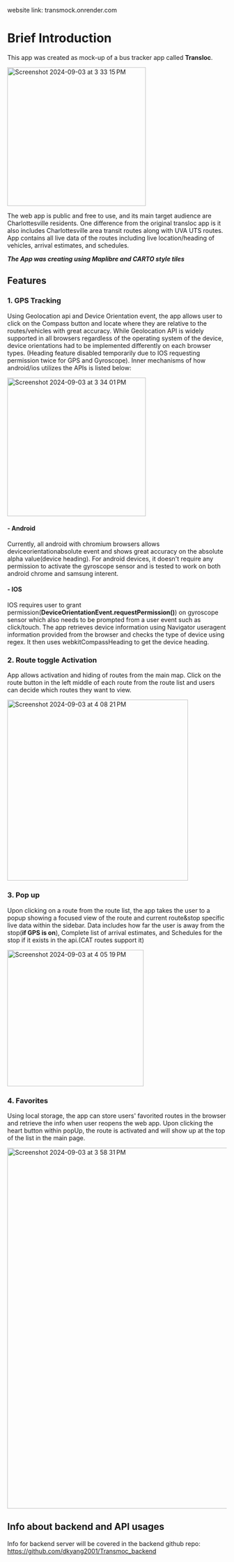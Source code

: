 website link: transmock.onrender.com
# Brief Introduction

This app was created as mock-up of a bus tracker app called **Transloc**. 

<img width="318" alt="Screenshot 2024-09-03 at 3 33 15 PM" src="https://github.com/user-attachments/assets/124f8216-0208-4acd-a2e1-b868d113af9f">


The web app is public and free to use, and its main target audience are Charlottesville residents. One difference from the original transloc app is it also includes Charlottesville area transit routes along with UVA UTS routes. App contains all live data of the routes including live location/heading of vehicles, arrival estimates, and schedules.

***The App was creating using Maplibre and CARTO style tiles***

## Features

### 1. GPS Tracking

Using Geolocation api and Device Orientation event, the app allows user to click on the Compass button and locate where they are relative to the routes/vehicles with great accuracy. While Geolocation API is widely supported in all browsers regardless of the operating system of the device, device orientations had to be implemented differently on each browser types. (Heading feature disabled temporarily due to IOS requesting permission twice for GPS and Gyroscope). Inner mechanisms of how android/ios utilizes the APIs is listed below: 

<img width="318" alt="Screenshot 2024-09-03 at 3 34 01 PM" src="https://github.com/user-attachments/assets/6100bc80-91e7-4ba3-9845-e5c98c4c3419">

#### - Android

Currently, all android with chromium browsers allows deviceorientationabsolute event and shows great accuracy on the absolute alpha value(device heading). For android devices, it doesn't require any permission to activate the gyroscope sensor and is tested to work on both android chrome and samsung interent.

#### - IOS

IOS requires user to grant permission(**DeviceOrientationEvent.requestPermission()**) on gyroscope sensor which also needs to be prompted from a user event such as click/touch. The app retrieves device information using Navigator useragent information provided from the browser and checks the type of device using regex. It then uses webkitCompassHeading to get the device heading. 

### 2. Route toggle Activation

App allows activation and hiding of routes from the main map. Click on the route button in the left middle of each route from the route list and users can decide which routes they want to view.

<img width="415" alt="Screenshot 2024-09-03 at 4 08 21 PM" src="https://github.com/user-attachments/assets/aa29b24f-e445-4656-8f3f-b9f39ec4e7e1">

### 3. Pop up

Upon clicking on a route from the route list, the app takes the user to a popup showing a focused view of the route and current route&stop specific live data within the sidebar. Data includes how far the user is away from the stop(**if GPS is on**), Complete list of arrival estimates, and Schedules for the stop if it exists in the api.(CAT routes support it)

<img width="313" alt="Screenshot 2024-09-03 at 4 05 19 PM" src="https://github.com/user-attachments/assets/49c27a1d-083a-430c-85de-d9438443a4e4">

### 4. Favorites

Using local storage, the app can store users' favorited routes in the browser and retrieve the info when user reopens the web app. Upon clicking the heart button within popUp, the route is activated and will show up at the top of the list in the main page.

<img width="828" alt="Screenshot 2024-09-03 at 3 58 31 PM" src="https://github.com/user-attachments/assets/59dee93b-f01c-4ee7-8cb0-2c0683735346">

## Info about backend and API usages


Info for backend server will be covered in the backend github repo: https://github.com/dkyang2001/Transmoc_backend



